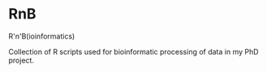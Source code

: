 # RnB
R'n'B(ioinformatics)

Collection of R scripts used for bioinformatic processing of data in my PhD project.
